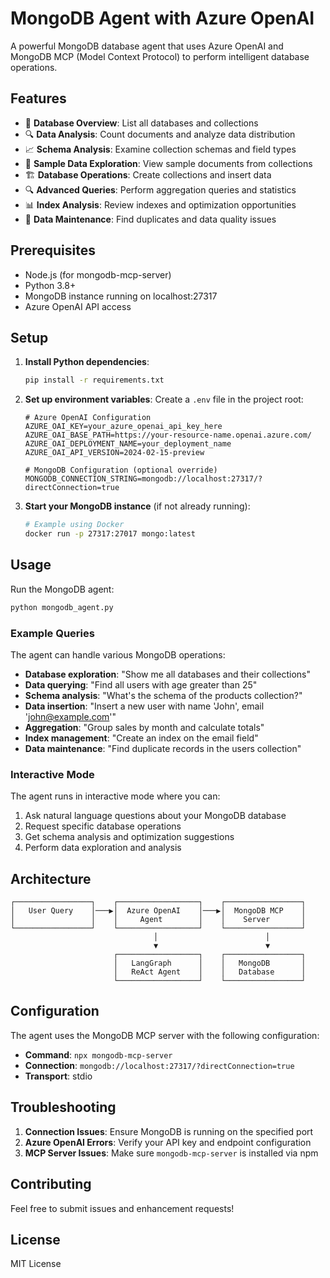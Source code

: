 # MongoDB Agent with Azure OpenAI

A powerful MongoDB database agent that uses Azure OpenAI and MongoDB MCP (Model Context Protocol) to perform intelligent database operations.

## Features

- 🍃 **Database Overview**: List all databases and collections
- 🔍 **Data Analysis**: Count documents and analyze data distribution
- 📈 **Schema Analysis**: Examine collection schemas and field types
- 🔎 **Sample Data Exploration**: View sample documents from collections
- 🏗️ **Database Operations**: Create collections and insert data
- 🔍 **Advanced Queries**: Perform aggregation queries and statistics
- 📊 **Index Analysis**: Review indexes and optimization opportunities
- 🧹 **Data Maintenance**: Find duplicates and data quality issues

## Prerequisites

- Node.js (for mongodb-mcp-server)
- Python 3.8+
- MongoDB instance running on localhost:27317
- Azure OpenAI API access

## Setup

1. **Install Python dependencies**:
   ```bash
   pip install -r requirements.txt
   ```

2. **Set up environment variables**:
   Create a `.env` file in the project root:
   ```env
   # Azure OpenAI Configuration
   AZURE_OAI_KEY=your_azure_openai_api_key_here
   AZURE_OAI_BASE_PATH=https://your-resource-name.openai.azure.com/
   AZURE_OAI_DEPLOYMENT_NAME=your_deployment_name
   AZURE_OAI_API_VERSION=2024-02-15-preview
   
   # MongoDB Configuration (optional override)
   MONGODB_CONNECTION_STRING=mongodb://localhost:27317/?directConnection=true
   ```

3. **Start your MongoDB instance** (if not already running):
   ```bash
   # Example using Docker
   docker run -p 27317:27017 mongo:latest
   ```

## Usage

Run the MongoDB agent:

```bash
python mongodb_agent.py
```

### Example Queries

The agent can handle various MongoDB operations:

- **Database exploration**: "Show me all databases and their collections"
- **Data querying**: "Find all users with age greater than 25"
- **Schema analysis**: "What's the schema of the products collection?"
- **Data insertion**: "Insert a new user with name 'John', email 'john@example.com'"
- **Aggregation**: "Group sales by month and calculate totals"
- **Index management**: "Create an index on the email field"
- **Data maintenance**: "Find duplicate records in the users collection"

### Interactive Mode

The agent runs in interactive mode where you can:
1. Ask natural language questions about your MongoDB database
2. Request specific database operations
3. Get schema analysis and optimization suggestions
4. Perform data exploration and analysis

## Architecture

```
┌─────────────────┐    ┌──────────────────┐    ┌─────────────────┐
│   User Query    │───▶│  Azure OpenAI    │───▶│  MongoDB MCP    │
│                 │    │     Agent        │    │    Server       │
└─────────────────┘    └──────────────────┘    └─────────────────┘
                                │                        │
                                ▼                        ▼
                       ┌──────────────────┐    ┌─────────────────┐
                       │   LangGraph      │    │   MongoDB       │
                       │   ReAct Agent    │    │   Database      │
                       └──────────────────┘    └─────────────────┘
```

## Configuration

The agent uses the MongoDB MCP server with the following configuration:
- **Command**: `npx mongodb-mcp-server`
- **Connection**: `mongodb://localhost:27317/?directConnection=true`
- **Transport**: stdio

## Troubleshooting

1. **Connection Issues**: Ensure MongoDB is running on the specified port
2. **Azure OpenAI Errors**: Verify your API key and endpoint configuration
3. **MCP Server Issues**: Make sure `mongodb-mcp-server` is installed via npm

## Contributing

Feel free to submit issues and enhancement requests!

## License

MIT License 